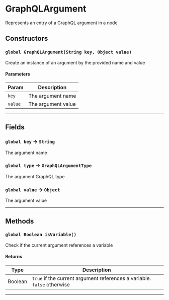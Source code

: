 # GraphQLArgument

Represents an entry of a GraphQL argument in a node

## Constructors

### `global GraphQLArgument(String key, Object value)`

Create an instance of an argument by the provided name and value

#### Parameters

| Param   | Description        |
| ------- | ------------------ |
| `key`   | The argument name  |
| `value` | The argument value |

---

## Fields

### `global key` → `String`

The argument name

### `global type` → `GraphQLArgumentType`

The argument GraphQL type

### `global value` → `Object`

The argument value

---

## Methods

### `global Boolean isVariable()`

Check if the current argument references a variable

#### Returns

| Type    | Description                                                             |
| ------- | ----------------------------------------------------------------------- |
| Boolean | `true` if the current argument references a variable. `false` otherwise |

---
